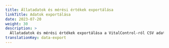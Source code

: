 ```yaml
---
title: Állatadatok és mérési értékek exportálása
linkTitle: Adatok exportálása
date: 2023-07-20
weight: 30
description: >
  Állatadatok és mérési értékek exportálása a VitalControl-ról CSV adatfájlokba.
translationKey: data-export
---
```

